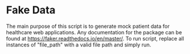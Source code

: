 # Fake Data
 
The main purpose of this script is to generate mock patient data for healthcare web applications. Any documentation for the package can be found at https://faker.readthedocs.io/en/master/. To run script, replace all instances of "file_path" with a valid file path and simply run. 
